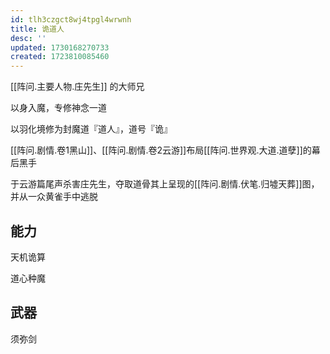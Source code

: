 ```yaml
---
id: tlh3czgct8wj4tpgl4wrwnh
title: 诡道人
desc: ''
updated: 1730168270733
created: 1723810085460
---
```


[[阵问.主要人物.庄先生]] 的大师兄

以身入魔，专修神念一道

以羽化境修为封魔道『道人』，道号『诡』

[[阵问.剧情.卷1黑山]]、[[阵问.剧情.卷2云游]]布局[[阵问.世界观.大道.道孽]]的幕后黑手

于云游篇尾声杀害庄先生，夺取道骨其上呈现的[[阵问.剧情.伏笔.归墟天葬]]图，并从一众黄雀手中逃脱

## 能力

天机诡算

道心种魔

## 武器

须弥剑
